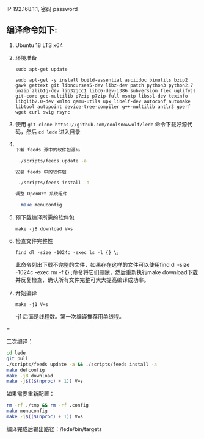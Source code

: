 IP 192.168.1.1, 密码 password

编译命令如下:
-
1.  Ubuntu  18 LTS x64

2. 环境准备

   `sudo apt-get update`

   `sudo apt-get -y install build-essential asciidoc binutils bzip2 gawk gettext git libncurses5-dev libz-dev patch python3 python2.7 unzip zlib1g-dev lib32gcc1 libc6-dev-i386 subversion flex uglifyjs git-core gcc-multilib p7zip p7zip-full msmtp libssl-dev texinfo libglib2.0-dev xmlto qemu-utils upx libelf-dev autoconf automake libtool autopoint device-tree-compiler g++-multilib antlr3 gperf wget curl swig rsync`

3. 使用 `git clone https://github.com/coolsnowwolf/lede` 命令下载好源代码，然后 `cd lede` 进入目录

4. ```bash

   下载 feeds 源中的软件包源码
   
    ./scripts/feeds update -a
   
   安装 feeds 中的软件包
   
    ./scripts/feeds install -a
   
   调整 OpenWrt 系统组件
   
     make menuconfig

5. 预下载编译所需的软件包

    `make -j8 download V=s`
   
6. 检查文件完整性

    `find dl -size -1024c -exec ls -l {} \;`
   
   此命令列出下载不完整的文件，如果存在这样的文件可以使用find dl -size -1024c -exec rm -f {} \;命令将它们删除，然后重新执行make download下载并反复检查，确认所有文件完整可大大提高编译成功率。
   
7. 开始编译

    `make -j1 V=s` 
 
    -j1 后面是线程数。第一次编译推荐用单线程。



=

二次编译：
```bash
cd lede
git pull
./scripts/feeds update -a && ./scripts/feeds install -a
make defconfig
make -j8 download
make -j$(($(nproc) + 1)) V=s
```

如果需要重新配置：
```bash
rm -rf ./tmp && rm -rf .config
make menuconfig
make -j$(($(nproc) + 1)) V=s
```

编译完成后输出路径：/lede/bin/targets

